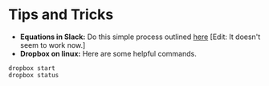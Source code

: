 # Tips and Tricks

- **Equations in Slack:** Do this simple process outlined [here](https://github.com/fsavje/math-with-slack) \[Edit: It doesn't seem to work now.\]
- **Dropbox on linux:** Here are some helpful commands.
```
dropbox start
dropbox status
```
